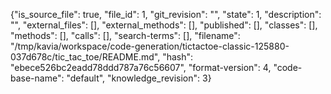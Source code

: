 {"is_source_file": true, "file_id": 1, "git_revision": "", "state": 1, "description": "", "external_files": [], "external_methods": [], "published": [], "classes": [], "methods": [], "calls": [], "search-terms": [], "filename": "/tmp/kavia/workspace/code-generation/tictactoe-classic-125880-037d678c/tic_tac_toe/README.md", "hash": "ebece526bc2eadd78ddd787a76c56607", "format-version": 4, "code-base-name": "default", "knowledge_revision": 3}